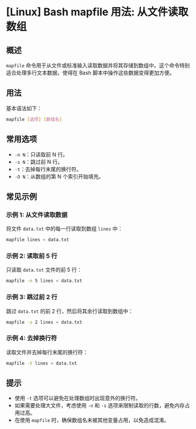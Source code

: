 # [Linux] Bash mapfile 用法: 从文件读取数组

## 概述
`mapfile` 命令用于从文件或标准输入读取数据并将其存储到数组中。这个命令特别适合处理多行文本数据，使得在 Bash 脚本中操作这些数据变得更加方便。

## 用法
基本语法如下：
```bash
mapfile [选项] [数组名]
```

## 常用选项
- `-n N`：只读取前 N 行。
- `-s N`：跳过前 N 行。
- `-t`：去掉每行末尾的换行符。
- `-O N`：从数组的第 N 个索引开始填充。

## 常见示例
### 示例 1: 从文件读取数据
将文件 `data.txt` 中的每一行读取到数组 `lines` 中：
```bash
mapfile lines < data.txt
```

### 示例 2: 读取前 5 行
只读取 `data.txt` 文件的前 5 行：
```bash
mapfile -n 5 lines < data.txt
```

### 示例 3: 跳过前 2 行
跳过 `data.txt` 的前 2 行，然后将其余行读取到数组中：
```bash
mapfile -s 2 lines < data.txt
```

### 示例 4: 去掉换行符
读取文件并去掉每行末尾的换行符：
```bash
mapfile -t lines < data.txt
```

## 提示
- 使用 `-t` 选项可以避免在处理数组时出现意外的换行符。
- 如果需要处理大文件，考虑使用 `-n` 和 `-s` 选项来限制读取的行数，避免内存占用过高。
- 在使用 `mapfile` 时，确保数组名未被其他变量占用，以免造成混淆。